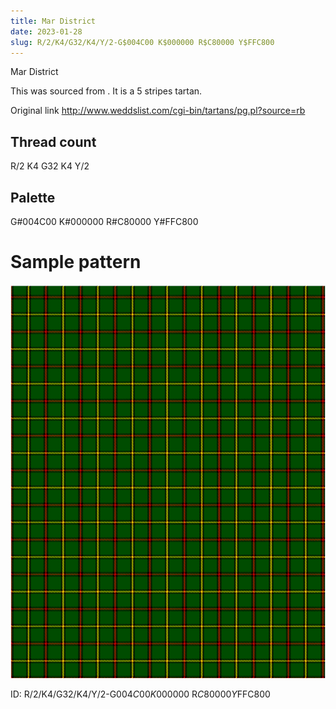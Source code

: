 ```yaml
---
title: Mar District
date: 2023-01-28
slug: R/2/K4/G32/K4/Y/2-G$004C00 K$000000 R$C80000 Y$FFC800
---
```

Mar District

This was sourced from <no value>.  It is a 5 stripes tartan.

Original link http://www.weddslist.com/cgi-bin/tartans/pg.pl?source=rb

## Thread count
R/2 K4 G32 K4 Y/2

## Palette
G#004C00 K#000000 R#C80000 Y#FFC800

# Sample pattern

![Tartan detail](tartan.png "R/2 K4 G32 K4 Y/2 tartan")

ID: R/2/K4/G32/K4/Y/2-G$004C00 K$000000 R$C80000 Y$FFC800